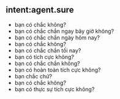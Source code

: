 ## intent:agent.sure
- bạn có chắc không?
- bạn có chắc chắn ngay bây giờ không?
- bạn có chắc chắn ngày hôm nay?
- bạn có chắc không?
- bạn có chắc chắn tối nay?
- bạn có tích cực không?
- bạn có chắc chắn không?
- bạn có hoàn toàn tích cực không?
- bạn chắc chứ?
- bạn có chắc không?
- bạn có thực sự tích cực không?